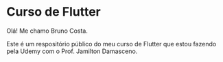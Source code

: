 # Curso de Flutter

Olá! Me chamo Bruno Costa.

Este é um respositório público do meu curso de Flutter que estou fazendo pela Udemy com o Prof. Jamilton Damasceno.
